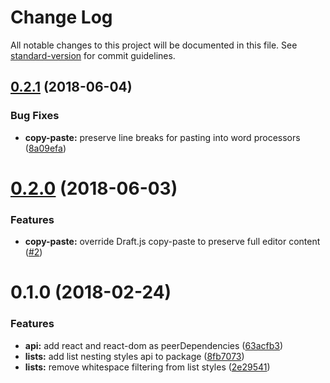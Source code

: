 # Change Log

All notable changes to this project will be documented in this file. See [standard-version](https://github.com/conventional-changelog/standard-version) for commit guidelines.

<a name="0.2.1"></a>

## [0.2.1](https://github.com/thibaudcolas/draftjs-conductor/compare/v0.2.0...v0.2.1) (2018-06-04)

### Bug Fixes

* **copy-paste:** preserve line breaks for pasting into word processors ([8a09efa](https://github.com/thibaudcolas/draftjs-conductor/commit/8a09efa))

<a name="0.2.0"></a>

# [0.2.0](https://github.com/thibaudcolas/draftjs-conductor/compare/v0.1.0...v0.2.0) (2018-06-03)

### Features

* **copy-paste:** override Draft.js copy-paste to preserve full editor content ([#2](https://github.com/thibaudcolas/draftjs-conductor/pull/2))

<a name="0.1.0"></a>

# 0.1.0 (2018-02-24)

### Features

* **api:** add react and react-dom as peerDependencies ([63acfb3](https://github.com/thibaudcolas/draftjs-conductor/commit/63acfb3))
* **lists:** add list nesting styles api to package ([8fb7073](https://github.com/thibaudcolas/draftjs-conductor/commit/8fb7073))
* **lists:** remove whitespace filtering from list styles ([2e29541](https://github.com/thibaudcolas/draftjs-conductor/commit/2e29541))
